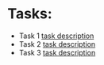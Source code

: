 # Tasks: 

* Task 1 [task description](task-1/README.md)
* Task 2 [task description](task-2/README.md)
* Task 3 [task description](task-3/README.md)
 

